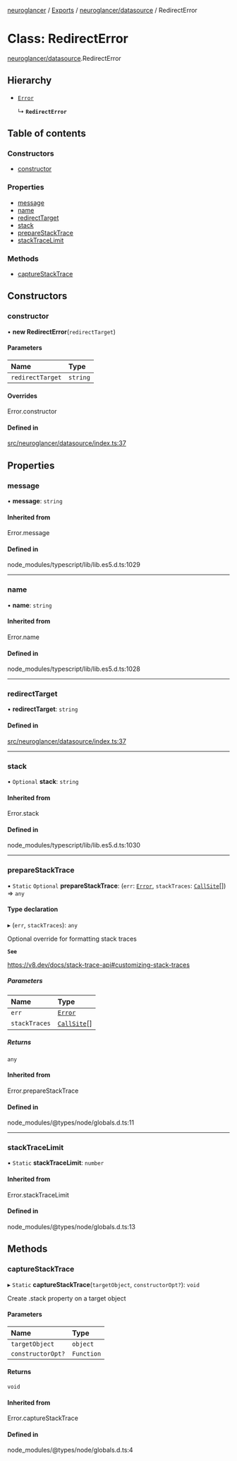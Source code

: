 [neuroglancer](../README.md) / [Exports](../modules.md) / [neuroglancer/datasource](../modules/neuroglancer_datasource.md) / RedirectError

# Class: RedirectError

[neuroglancer/datasource](../modules/neuroglancer_datasource.md).RedirectError

## Hierarchy

- [`Error`](../modules/main_module._internal_.md#error)

  ↳ **`RedirectError`**

## Table of contents

### Constructors

- [constructor](neuroglancer_datasource.RedirectError.md#constructor)

### Properties

- [message](neuroglancer_datasource.RedirectError.md#message)
- [name](neuroglancer_datasource.RedirectError.md#name)
- [redirectTarget](neuroglancer_datasource.RedirectError.md#redirecttarget)
- [stack](neuroglancer_datasource.RedirectError.md#stack)
- [prepareStackTrace](neuroglancer_datasource.RedirectError.md#preparestacktrace)
- [stackTraceLimit](neuroglancer_datasource.RedirectError.md#stacktracelimit)

### Methods

- [captureStackTrace](neuroglancer_datasource.RedirectError.md#capturestacktrace)

## Constructors

### constructor

• **new RedirectError**(`redirectTarget`)

#### Parameters

| Name | Type |
| :------ | :------ |
| `redirectTarget` | `string` |

#### Overrides

Error.constructor

#### Defined in

[src/neuroglancer/datasource/index.ts:37](https://github.com/ActiveBrainAtlas2/neuroglancer/blob/91617476/src/neuroglancer/datasource/index.ts#L37)

## Properties

### message

• **message**: `string`

#### Inherited from

Error.message

#### Defined in

node_modules/typescript/lib/lib.es5.d.ts:1029

___

### name

• **name**: `string`

#### Inherited from

Error.name

#### Defined in

node_modules/typescript/lib/lib.es5.d.ts:1028

___

### redirectTarget

• **redirectTarget**: `string`

#### Defined in

[src/neuroglancer/datasource/index.ts:37](https://github.com/ActiveBrainAtlas2/neuroglancer/blob/91617476/src/neuroglancer/datasource/index.ts#L37)

___

### stack

• `Optional` **stack**: `string`

#### Inherited from

Error.stack

#### Defined in

node_modules/typescript/lib/lib.es5.d.ts:1030

___

### prepareStackTrace

▪ `Static` `Optional` **prepareStackTrace**: (`err`: [`Error`](../modules/main_module._internal_.md#error), `stackTraces`: [`CallSite`](../interfaces/neuroglancer_datasource._internal_.CallSite.md)[]) => `any`

#### Type declaration

▸ (`err`, `stackTraces`): `any`

Optional override for formatting stack traces

**`See`**

https://v8.dev/docs/stack-trace-api#customizing-stack-traces

##### Parameters

| Name | Type |
| :------ | :------ |
| `err` | [`Error`](../modules/main_module._internal_.md#error) |
| `stackTraces` | [`CallSite`](../interfaces/neuroglancer_datasource._internal_.CallSite.md)[] |

##### Returns

`any`

#### Inherited from

Error.prepareStackTrace

#### Defined in

node_modules/@types/node/globals.d.ts:11

___

### stackTraceLimit

▪ `Static` **stackTraceLimit**: `number`

#### Inherited from

Error.stackTraceLimit

#### Defined in

node_modules/@types/node/globals.d.ts:13

## Methods

### captureStackTrace

▸ `Static` **captureStackTrace**(`targetObject`, `constructorOpt?`): `void`

Create .stack property on a target object

#### Parameters

| Name | Type |
| :------ | :------ |
| `targetObject` | `object` |
| `constructorOpt?` | `Function` |

#### Returns

`void`

#### Inherited from

Error.captureStackTrace

#### Defined in

node_modules/@types/node/globals.d.ts:4
